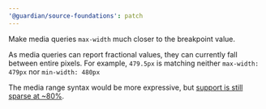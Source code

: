 ```yaml
---
'@guardian/source-foundations': patch
---
```


Make media queries `max-width` much closer to the breakpoint value.

As media queries can report fractional values, they can currently fall between entire pixels.
For example, `479.5px` is matching neither `max-width: 479px` nor `min-width: 480px`

The media range syntax would be more expressive, but [support is still sparse at ~80%](https://caniuse.com/css-media-range-syntax).
